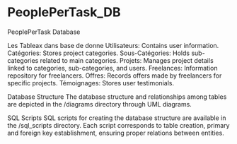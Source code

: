 # PeoplePerTask_DB
PeoplePerTask Database 

Les Tableax dans base de donne
        Utilisateurs: Contains user information.
        Catégories: Stores project categories.
        Sous-Catégories: Holds sub-categories related to main categories.
        Projets: Manages project details linked to categories, sub-categories, and users.
        Freelances: Information repository for freelancers.
        Offres: Records offers made by freelancers for specific projects.
        Témoignages: Stores user testimonials.

 Database Structure
        The database structure and relationships among tables are depicted in the /diagrams directory through UML diagrams.

SQL Scripts
        SQL scripts for creating the database structure are available in the /sql_scripts directory. Each script corresponds to table creation, primary and foreign key establishment, ensuring proper relations between entities.